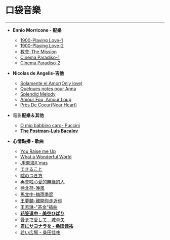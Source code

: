 # 口袋音樂

---

- ****Ennio Morricone - 配樂****
    - [1900-Playing Love-1](https://www.youtube.com/watch?v=WfzBx8SSQOU&list=PLB837B03F105DD4FD&index=16)
    - [1900-Playing Love-2](https://www.youtube.com/watch?v=aSoe7-sAmXI&list=PLB837B03F105DD4FD&index=7)
    - [教會-The Mission](https://www.youtube.com/watch?v=s7w-IeNR9ko)
    - [Cinema Paradiso-1](https://www.youtube.com/watch?v=WSkyoyyvnAY&list=RDWSkyoyyvnAY&start_radio=1&rv=WSkyoyyvnAY&t=24)
    - [Cinema Paradiso-2](https://www.youtube.com/watch?v=57rIxnClafg)

- ****Nicolas de Angelis-吉他****
    - [Solamente el Amor(Only love)](https://www.youtube.com/watch?v=aHvFv2_gfs4&list=OLAK5uy_ll1sQcdako-eHq3wG5FXfGOP6ZEAZqmEw&index=19)
    - [Quelques notes pour Anna](https://www.youtube.com/watch?v=U_hAmfNrG7w)
    - [Splendid Melody](https://www.youtube.com/watch?v=O3A97qwfAeQ)
    - [Amour Fou, Amour Loup](https://www.youtube.com/watch?v=FNAO1CMSfnQ&list=OLAK5uy_ll1sQcdako-eHq3wG5FXfGOP6ZEAZqmEw&index=20)
    - [Près De Coeur(Near Heart)](https://www.youtube.com/watch?v=is8Fy2P8MHQ&list=OLAK5uy_ll1sQcdako-eHq3wG5FXfGOP6ZEAZqmEw&index=8)
    
- 電影****配樂＆其他****
    - [O mio babbino caro- Puccini](https://www.youtube.com/watch?v=eEQiG9sZg7c)
    - **[The Postman-Luis Bacalov](https://www.youtube.com/watch?v=fNj6YGaL9oo)**
    

- ****心情點播 - 歌曲****
    - [You Raise me Up](https://www.youtube.com/watch?v=4RojlDwD07I)
    - [What a Wonderful World](https://www.youtube.com/watch?v=BbSE-W5Q82g)
    - [JR東海X'mas](https://www.youtube.com/watch?v=zK_eX4Oe5kA)
    - [できること](https://www.youtube.com/watch?v=3Xk51mY9vUw)
    - [嘘のつき方](https://www.youtube.com/watch?v=EsnLGKtSfG4)
    - [再會啦心愛的無緣的人](https://www.youtube.com/watch?v=-bHNqkbU-tI)
    - [徐北荷-晚風](https://www.youtube.com/watch?v=FCJQWq64Rq8)
    - [馬宜中-梅雨季節](https://www.youtube.com/watch?v=iMb1QG7z6eQ)
    - [王夢麟-離開你走近你](https://www.youtube.com/watch?v=yjB1imwBIZ8)
    - [王若琳-"茶金"插曲](https://www.youtube.com/watch?v=Gt_GTOf1wSk)
    - **[花笠道中 - 美空ひばり](https://www.jpmarumaru.com/tw/JPSongPlay-3439.html)**
    - [骨まで愛して - 城卓矢](https://blog.xuite.net/tihiro102/twblog/120393692)
    - **[君にサヨナラを - 桑田佳祐](https://www.jpmarumaru.com/tw/JPSongPlay-15727.html)**
    - [若い広場 - 桑田佳祐](https://www.youtube.com/watch?v=OQnmkbS7QJg)